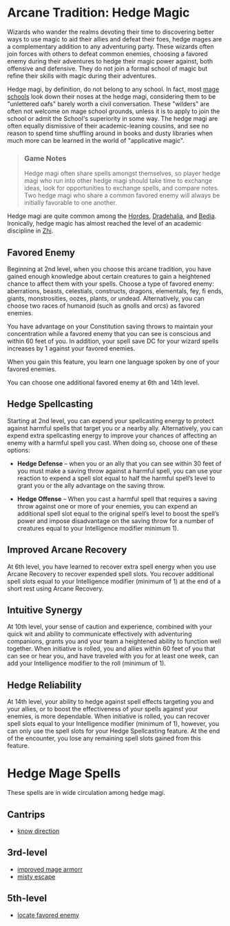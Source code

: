 # Arcane Tradition: Hedge Magic
Wizards who wander the realms devoting their time to discovering better ways to use magic to aid their allies and defeat their foes, hedge mages are a complementary addition to any adventuring party. These wizards often join forces with others to defeat common enemies, choosing a favored enemy during their adventures to hedge their magic power against, both offensive and defensive. They do not join a formal school of magic but refine their skills with magic during their adventures.

Hedge magi, by definition, do not belong to any school. In fact, most [mage schools](../../Organizations/MageSchools/MageSchools.md) look down their noses at the hedge magi, considering them to be "unlettered oafs" barely worth a civil conversation. These "wilders" are often not welcome on mage school grounds, unless it is to apply to join the school or admit the School's superiority in some way. The hedge magi are often equally dismissive of their academic-leaning cousins, and see no reason to spend time shuffling around in books and dusty libraries when much more can be learned in the world of "applicative magic".

> ### Game Notes
> Hedge magi often share spells amongst themselves, so player hedge magi who run into other hedge magi should take time to exchange ideas, look for opportunities to exchange spells, and compare notes. Two hedge magi who share a common favored enemy will always be initially favorable to one another.

Hedge magi are quite common among the [Hordes](../../Races/Hordes.md), [Dradehalia](../../Nations/Dradehalia.md), and [Bedia](../../Nations/Bedia.md). Ironically, hedge magic has almost reached the level of an academic discipline in [Zhi](../../Nations/Zhi.md).

## Favored Enemy
Beginning at 2nd level, when you choose this arcane tradition, you have gained enough knowledge about certain creatures to gain a heightened chance to affect them with your spells. Choose a type of favored enemy: aberrations, beasts, celestials, constructs, dragons, elementals, fey, fi ends, giants, monstrosities, oozes, plants, or undead. Alternatively, you can choose two races of humanoid (such as gnolls and orcs) as favored enemies.

You have advantage on your Constitution saving throws to maintain your concentration while a favored enemy that you can see is conscious and within 60 feet of you. In addition, your spell save DC for your wizard spells increases by 1 against your favored enemies.

When you gain this feature, you learn one language spoken by one of your favored enemies. 

You can choose one additional favored enemy at 6th and 14th level.

## Hedge Spellcasting
Starting at 2nd level, you can expend your spellcasting energy to protect against harmful spells that target you or a nearby ally. Alternatively, you can expend extra spellcasting energy to improve your chances of affecting an enemy with a harmful spell you cast. When doing so, choose one of these options:

* **Hedge Defense** – when you or an ally that you can see within 30 feet of you must make a saving throw against a harmful spell, you can use your reaction to expend a spell slot equal to half the harmful spell’s level to grant you or the ally advantage on the saving throw.

* **Hedge Offense** – When you cast a harmful spell that requires a saving throw against one or more of your enemies, you can expend an additional spell slot equal to the original spell’s level to boost the spell’s power and impose disadvantage on the saving throw for a number of creatures equal to your Intelligence modifier minimum 1).

## Improved Arcane Recovery
At 6th level, you have learned to recover extra spell energy when you use Arcane Recovery to recover expended spell slots. You recover additional spell slots equal to your Intelligence modifier (minimum of 1) at the end of a short rest using Arcane Recovery.

## Intuitive Synergy
At 10th level, your sense of caution and experience, combined with your quick wit and ability to communicate effectively with adventuring companions, grants you and your team a heightened ability to function well together. When initiative is rolled, you and allies within 60 feet of you that can see or hear you, and have traveled with you for at least one week, can add your Intelligence modifier to the roll (minimum of 1).

## Hedge Reliability
At 14th level, your ability to hedge against spell effects targeting you and your allies, or to boost the effectiveness of your spells against your enemies, is more dependable. When initiative is rolled, you can recover spell slots equal to your Intelligence modifier (minimum of 1), however, you can only use the spell slots for your Hedge Spellcasting feature. At the end of the encounter, you lose any remaining spell slots gained from this feature.

# Hedge Mage Spells
These spells are in wide circulation among hedge magi.

## Cantrips
* [know direction](../../Magic/Spells/know-direction.md)

## 3rd-level
* [improved mage armorr](../../Magic/Spells/improved-mage-armor.md)
* [misty escape](../../Magic/Spells/misty-escape.md)

## 5th-level
* [locate favored enemy](../../Magic/Spells/locate-favored-enemy.md)

